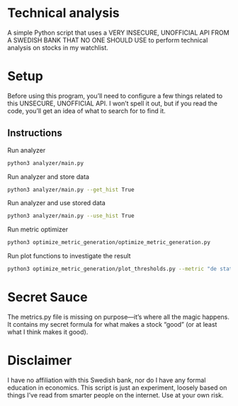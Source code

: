 # Technical analysis

A simple Python script that uses a VERY INSECURE, UNOFFICIAL API FROM A SWEDISH BANK THAT NO ONE SHOULD USE to perform technical analysis on stocks in my watchlist.

# Setup

Before using this program, you’ll need to configure a few things related to this UNSECURE, UNOFFICIAL API. I won’t spell it out, but if you read the code, you’ll get an idea of what to search for to find it.

## Instructions
Run analyzer
```bash
python3 analyzer/main.py 
```
Run analyzer and store data
```bash
python3 analyzer/main.py --get_hist True
```
Run analyzer and use stored data
```bash
python3 analyzer/main.py --use_hist True
```
Run metric optimizer
```bash
python3 optimize_metric_generation/optimize_metric_generation.py 
```

Run plot functions to investigate the result
```bash
python3 optimize_metric_generation/plot_thresholds.py --metric "de status" --file metrics_by_timespan.csv
```

# Secret Sauce

The metrics.py file is missing on purpose—it’s where all the magic happens. It contains my secret formula for what makes a stock “good” (or at least what I think makes it good).

# Disclaimer

I have no affiliation with this Swedish bank, nor do I have any formal education in economics. This script is just an experiment, loosely based on things I’ve read from smarter people on the internet. Use at your own risk.